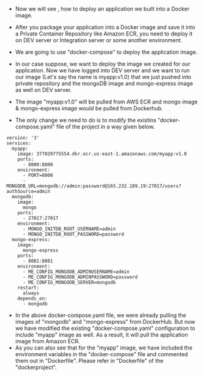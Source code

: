- Now we will see , how to deploy an application we built into a Docker image.
- After you package your application into a Docker image and save it into a Private Container Repository like Amazon ECR, you need to deploy it on DEV server or Integration server or some another environment.
- We are going to use "docker-compose" to deploy the application image.
- In our case suppose, we want to deploy the image we created for our application. Now we have logged into DEV server and we want to run our image (Let's say the name is myapp:v1.0) that we just pushed into private repository and the mongoDB image and mongo-express image as well on DEV server.
- The image "myapp:v1.0" will be pulled from AWS ECR and mongo image & mongo-express image would be pulled from Dockerhub.

- The only change we need to do is to modify the existins "docker-compose.yaml" file of the project in a way given below.

```
version: '3'
services:
  myapp:
    image: 377029775554.dkr.ecr.us-east-1.amazonaws.com/myapp:v1.0
    ports:
      - 8000:8000
    environment:
      - PORT=8000
      - MONGODB_URL=mongodb://admin:password@165.232.189.19:27017/users?authSource=admin
  mongodb:
    image:
      mongo
    ports:
      - 27017:27017
    environment:
      - MONGO_INITDB_ROOT_USERNAME=admin
      - MONGO_INITDB_ROOT_PASSWORD=password
  mongo-express:
    image:
      mongo-express
    ports:
      - 8081:8081
    environment:
      - ME_CONFIG_MONGODB_ADMINUSERNAME=admin
      - ME_CONFIG_MONGODB_ADMINPASSWORD=password
      - ME_CONFIG_MONGODB_SERVER=mongodb
    restart:
      always
    depends_on:
      - mongodb
```

- In the above docker-compose.yaml file, we were already pulling the images of "mongodb" and "mongo-express" from DockerHub. But now we have modified the existing "docker-compose.yaml" configuration to include "myapp" image as well. As a result, it will pull the application image from Amazon ECR.
- As you can also see that for the "myapp" image, we have included the environment variables in the "docker-compose" file and commented them out in "Dockerfile". Please refer in "Dockerfile" of the "dockerproject".


